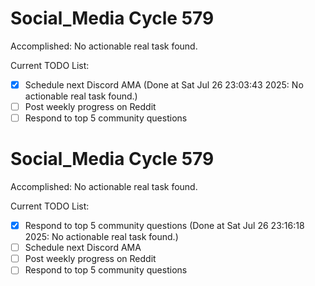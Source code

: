 # Social_Media Cycle 579

Accomplished: No actionable real task found.

Current TODO List:

- [x] Schedule next Discord AMA  (Done at Sat Jul 26 23:03:43 2025: No actionable real task found.)
- [ ] Post weekly progress on Reddit
- [ ] Respond to top 5 community questions

# Social_Media Cycle 579

Accomplished: No actionable real task found.

Current TODO List:

- [x] Respond to top 5 community questions  (Done at Sat Jul 26 23:16:18 2025: No actionable real task found.)
- [ ] Schedule next Discord AMA
- [ ] Post weekly progress on Reddit
- [ ] Respond to top 5 community questions